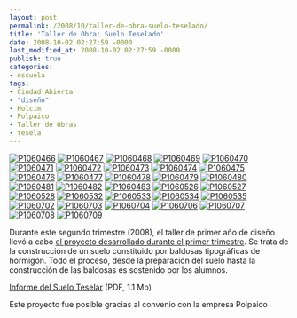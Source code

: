 ```yaml
---
layout: post
permalink: /2008/10/taller-de-obra-suelo-teselado/
title: 'Taller de Obra: Suelo Teselado'
date: 2008-10-02 02:27:59 -0000
last_modified_at: 2008-10-02 02:27:59 -0000
publish: true
categories:
- escuela
tags:
- Ciudad Abierta
- "diseño"
- Holcim
- Polpaico
- Taller de Obras
- tesela
---
```

[![P1060466](http://www.ead.pucv.cl/wp-content/archivos/2008/10/P1060466-260x195.jpg)](http://www.ead.pucv.cl/2008/taller-de-obra-suelo-teselado/p1060466/ "P1060466") [![P1060467](http://www.ead.pucv.cl/wp-content/archivos/2008/10/P1060467-260x195.jpg)](http://www.ead.pucv.cl/2008/taller-de-obra-suelo-teselado/p1060467/ "P1060467") [![P1060468](http://www.ead.pucv.cl/wp-content/archivos/2008/10/P1060468-260x195.jpg)](http://www.ead.pucv.cl/2008/taller-de-obra-suelo-teselado/p1060468/ "P1060468") [![P1060469](http://www.ead.pucv.cl/wp-content/archivos/2008/10/P1060469-260x195.jpg)](http://www.ead.pucv.cl/2008/taller-de-obra-suelo-teselado/p1060469/ "P1060469") [![P1060470](http://www.ead.pucv.cl/wp-content/archivos/2008/10/P1060470-260x195.jpg)](http://www.ead.pucv.cl/2008/taller-de-obra-suelo-teselado/p1060470/ "P1060470") [![P1060471](http://www.ead.pucv.cl/wp-content/archivos/2008/10/P1060471-260x195.jpg)](http://www.ead.pucv.cl/2008/taller-de-obra-suelo-teselado/p1060471/ "P1060471") [![P1060472](http://www.ead.pucv.cl/wp-content/archivos/2008/10/P1060472-260x195.jpg)](http://www.ead.pucv.cl/2008/taller-de-obra-suelo-teselado/p1060472/ "P1060472") [![P1060473](http://www.ead.pucv.cl/wp-content/archivos/2008/10/P1060473-260x195.jpg)](http://www.ead.pucv.cl/2008/taller-de-obra-suelo-teselado/p1060473/ "P1060473") [![P1060474](http://www.ead.pucv.cl/wp-content/archivos/2008/10/P1060474-260x195.jpg)](http://www.ead.pucv.cl/2008/taller-de-obra-suelo-teselado/p1060474/ "P1060474") [![P1060475](http://www.ead.pucv.cl/wp-content/archivos/2008/10/P1060475-260x195.jpg)](http://www.ead.pucv.cl/2008/taller-de-obra-suelo-teselado/p1060475/ "P1060475") [![P1060476](http://www.ead.pucv.cl/wp-content/archivos/2008/10/P1060476-260x195.jpg)](http://www.ead.pucv.cl/2008/taller-de-obra-suelo-teselado/p1060476/ "P1060476") [![P1060477](http://www.ead.pucv.cl/wp-content/archivos/2008/10/P1060477-260x195.jpg)](http://www.ead.pucv.cl/2008/taller-de-obra-suelo-teselado/p1060477/ "P1060477") [![P1060478](http://www.ead.pucv.cl/wp-content/archivos/2008/10/P1060478-260x195.jpg)](http://www.ead.pucv.cl/2008/taller-de-obra-suelo-teselado/p1060478/ "P1060478") [![P1060479](http://www.ead.pucv.cl/wp-content/archivos/2008/10/P1060479-260x346.jpg)](http://www.ead.pucv.cl/2008/taller-de-obra-suelo-teselado/p1060479/ "P1060479") [![P1060480](http://www.ead.pucv.cl/wp-content/archivos/2008/10/P1060480-260x195.jpg)](http://www.ead.pucv.cl/2008/taller-de-obra-suelo-teselado/p1060480/ "P1060480") [![P1060481](http://www.ead.pucv.cl/wp-content/archivos/2008/10/P1060481-260x195.jpg)](http://www.ead.pucv.cl/2008/taller-de-obra-suelo-teselado/p1060481/ "P1060481") [![P1060482](http://www.ead.pucv.cl/wp-content/archivos/2008/10/P1060482-260x195.jpg)](http://www.ead.pucv.cl/2008/taller-de-obra-suelo-teselado/p1060482/ "P1060482") [![P1060483](http://www.ead.pucv.cl/wp-content/archivos/2008/10/P1060483-260x195.jpg)](http://www.ead.pucv.cl/2008/taller-de-obra-suelo-teselado/p1060483/ "P1060483") [![P1060526](http://www.ead.pucv.cl/wp-content/archivos/2008/10/P1060526-260x195.jpg)](http://www.ead.pucv.cl/2008/taller-de-obra-suelo-teselado/p1060526/ "P1060526") [![P1060527](http://www.ead.pucv.cl/wp-content/archivos/2008/10/P1060527-260x195.jpg)](http://www.ead.pucv.cl/2008/taller-de-obra-suelo-teselado/p1060527/ "P1060527") [![P1060528](http://www.ead.pucv.cl/wp-content/archivos/2008/10/P1060528-260x195.jpg)](http://www.ead.pucv.cl/2008/taller-de-obra-suelo-teselado/p1060528/ "P1060528") [![P1060532](http://www.ead.pucv.cl/wp-content/archivos/2008/10/P1060532-260x195.jpg)](http://www.ead.pucv.cl/2008/taller-de-obra-suelo-teselado/p1060532/ "P1060532") [![P1060533](http://www.ead.pucv.cl/wp-content/archivos/2008/10/P1060533-260x195.jpg)](http://www.ead.pucv.cl/2008/taller-de-obra-suelo-teselado/p1060533/ "P1060533") [![P1060534](http://www.ead.pucv.cl/wp-content/archivos/2008/10/P1060534-260x195.jpg)](http://www.ead.pucv.cl/2008/taller-de-obra-suelo-teselado/p1060534/ "P1060534") [![P1060535](http://www.ead.pucv.cl/wp-content/archivos/2008/10/P1060535-260x195.jpg)](http://www.ead.pucv.cl/2008/taller-de-obra-suelo-teselado/p1060535/ "P1060535") [![P1060702](http://www.ead.pucv.cl/wp-content/archivos/2008/10/P1060702-260x195.jpg)](http://www.ead.pucv.cl/2008/taller-de-obra-suelo-teselado/p1060702/ "P1060702") [![P1060703](http://www.ead.pucv.cl/wp-content/archivos/2008/10/P1060703-260x195.jpg)](http://www.ead.pucv.cl/2008/taller-de-obra-suelo-teselado/p1060703/ "P1060703") [![P1060704](http://www.ead.pucv.cl/wp-content/archivos/2008/10/P1060704-260x195.jpg)](http://www.ead.pucv.cl/2008/taller-de-obra-suelo-teselado/p1060704/ "P1060704") [![P1060706](http://www.ead.pucv.cl/wp-content/archivos/2008/10/P1060706-260x195.jpg)](http://www.ead.pucv.cl/2008/taller-de-obra-suelo-teselado/p1060706/ "P1060706") [![P1060707](http://www.ead.pucv.cl/wp-content/archivos/2008/10/P1060707-260x195.jpg)](http://www.ead.pucv.cl/2008/taller-de-obra-suelo-teselado/p1060707/ "P1060707") [![P1060708](http://www.ead.pucv.cl/wp-content/archivos/2008/10/P1060708-260x346.jpg)](http://www.ead.pucv.cl/2008/taller-de-obra-suelo-teselado/p1060708/ "P1060708") [![P1060709](http://www.ead.pucv.cl/wp-content/archivos/2008/10/P1060709-260x195.jpg)](http://www.ead.pucv.cl/2008/taller-de-obra-suelo-teselado/p1060709/ "P1060709")

Durante este segundo trimestre (2008), el taller de primer año de diseño llevó a cabo [el proyecto desarrollado durante el primer trimestre](http://www.ead.pucv.cl/2008/del-suelo-a-la-tesela/ "del suelo a la tesela"). Se trata de la construcción de un suelo constituido por baldosas tipográficas de hormigón. Todo el proceso, desde la preparación del suelo hasta la construcción de las baldosas es sostenido por los alumnos.

[Informe del Suelo Teselar](http://www.ead.pucv.cl/wp-content/archivos/2008/10/informe-suelo-teselar.pdf) (PDF, 1.1 Mb)

Este proyecto fue posible gracias al convenio con la empresa Polpaico
